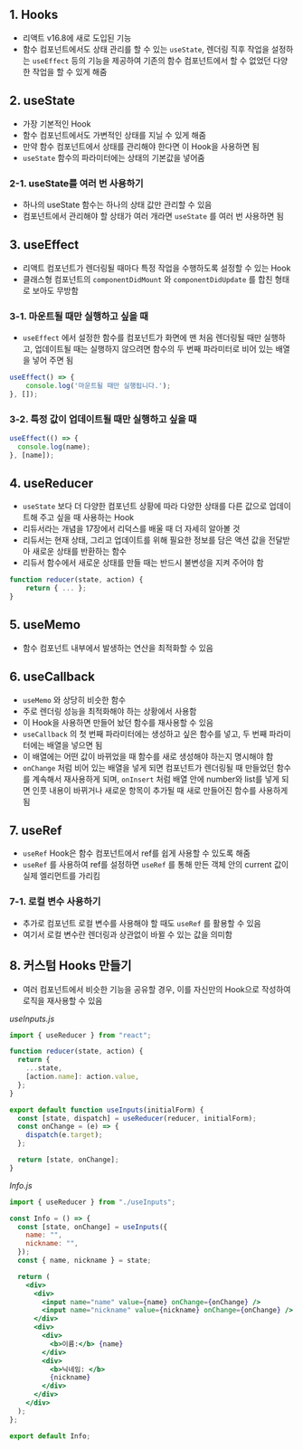 ## 1. Hooks

- 리액트 v16.8에 새로 도입된 기능
- 함수 컴포넌트에서도 상태 관리를 할 수 있는 `useState`, 렌더링 직후 작업을 설정하는 `useEffect` 등의 기능을 제공하여 기존의 함수 컴포넌트에서 할 수 없었던 다양한 작업을 할 수 있게 해줌

## 2. useState

- 가장 기본적인 Hook
- 함수 컴포넌트에서도 가변적인 상태를 지닐 수 있게 해줌
- 만약 함수 컴포넌트에서 상태를 관리해야 한다면 이 Hook을 사용하면 됨
- `useState` 함수의 파라미터에는 상태의 기본값을 넣어줌

### 2-1. useState를 여러 번 사용하기

- 하나의 useState 함수는 하나의 상태 값만 관리할 수 있음
- 컴포넌트에서 관리해야 할 상태가 여러 개라면 `useState` 를 여러 번 사용하면 됨

## 3. useEffect

- 리액트 컴포넌트가 렌더링될 때마다 특정 작업을 수행하도록 설정할 수 있는 Hook
- 클래스형 컴포넌트의 `componentDidMount` 와 `componentDidUpdate` 를 합친 형태로 보아도 무방함

### 3-1. 마운트될 때만 실행하고 싶을 때

- `useEffect` 에서 설정한 함수를 컴포넌트가 화면에 맨 처음 렌더링될 때만 실행하고, 업데이트될 때는 실행하지 않으려면 함수의 두 번째 파라미터로 비어 있는 배열을 넣어 주면 됨

```jsx
useEffect() => {
	console.log('마운트될 때만 실행됩니다.');
}, []);
```

### 3-2. 특정 값이 업데이트될 때만 실행하고 싶을 때

```jsx
useEffect(() => {
  console.log(name);
}, [name]);
```

## 4. useReducer

- `useState` 보다 더 다양한 컴포넌트 상황에 따라 다양한 상태를 다른 값으로 업데이트해 주고 싶을 때 사용하는 Hook
- 리듀서라는 개념을 17장에서 리덕스를 배울 때 더 자세히 알아볼 것
- 리듀서는 현재 상태, 그리고 업데이트를 위해 필요한 정보를 담은 액션 값을 전달받아 새로운 상태를 반환하는 함수
- 리듀서 함수에서 새로운 상태를 만들 때는 반드시 불변성을 지켜 주어야 함

```jsx
function reducer(state, action) {
	return { ... };
}
```

## 5. useMemo

- 함수 컴포넌트 내부에서 발생하는 연산을 최적화할 수 있음

## 6. useCallback

- `useMemo` 와 상당히 비슷한 함수
- 주로 렌더링 성능을 최적화해야 하는 상황에서 사용함
- 이 Hook을 사용하면 만들어 놨던 함수를 재사용할 수 있음
- `useCallback` 의 첫 번째 파라미터에는 생성하고 싶은 함수를 넣고, 두 번째 파라미터에는 배열을 넣으면 됨
- 이 배열에는 어떤 값이 바뀌었을 때 함수를 새로 생성해야 하는지 명시해야 함
- `onChange` 처럼 비어 있는 배열을 넣게 되면 컴포넌트가 렌더링될 때 만들었던 함수를 계속해서 재사용하게 되며, `onInsert` 처럼 배열 안에 number와 list를 넣게 되면 인풋 내용이 바뀌거나 새로운 항목이 추가될 때 새로 만들어진 함수를 사용하게 됨

## 7. useRef

- `useRef` Hook은 함수 컴포넌트에서 ref를 쉽게 사용할 수 있도록 해줌
- `useRef` 를 사용하여 ref를 설정하면 `useRef` 를 통해 만든 객체 안의 current 값이 실제 엘리먼트를 가리킴

### 7-1. 로컬 변수 사용하기

- 추가로 컴포넌트 로컬 변수를 사용해야 할 때도 `useRef` 를 활용할 수 있음
- 여기서 로컬 변수란 렌더링과 상관없이 바뀔 수 있는 값을 의미함

## 8. 커스텀 Hooks 만들기

- 여러 컴포넌트에서 비슷한 기능을 공유할 경우, 이를 자신만의 Hook으로 작성하여 로직을 재사용할 수 있음

_useInputs.js_

```jsx
import { useReducer } from "react";

function reducer(state, action) {
  return {
    ...state,
    [action.name]: action.value,
  };
}

export default function useInputs(initialForm) {
  const [state, dispatch] = useReducer(reducer, initialForm);
  const onChange = (e) => {
    dispatch(e.target);
  };

  return [state, onChange];
}
```

_Info.js_

```jsx
import { useReducer } from "./useInputs";

const Info = () => {
  const [state, onChange] = useInputs({
    name: "",
    nickname: "",
  });
  const { name, nickname } = state;

  return (
    <div>
      <div>
        <input name="name" value={name} onChange={onChange} />
        <input name="nickname" value={nickname} onChange={onChange} />
      </div>
      <div>
        <div>
          <b>이름:</b> {name}
        </div>
        <div>
          <b>닉네임: </b>
          {nickname}
        </div>
      </div>
    </div>
  );
};

export default Info;
```
